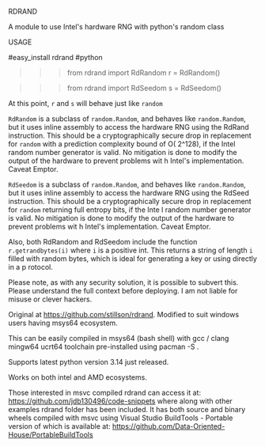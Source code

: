RDRAND

A module to use Intel's hardware RNG with python's random class

USAGE

#easy_install rdrand
#python

>>>from rdrand import RdRandom
>>>r = RdRandom()

>>>from rdrand import RdSeedom
>>>s = RdSeedom()

At this point, ``r`` and ``s`` will behave just like ``random``

``RdRandom`` is a subclass of ``random.Random``, and behaves like ``random.Random``,
 but it uses inline assembly to access the hardware RNG using the RdRand instruction. This should be
a cryptographically secure drop in replacement for ``random`` with a prediction complexity bound of O(             2^128), if the Intel random number
generator is valid. No mitigation is done to modify the output of the hardware to prevent problems wit             h Intel's implementation. Caveat Emptor.

``RdSeedom`` is a subclass of ``random.Random``, and behaves like ``random.Random``,
 but it uses inline assembly to access the hardware RNG using the RdSeed instruction. This should be
a cryptographically secure drop in replacement for ``random`` returning full entropy bits, if the Inte             l random number
generator is valid. No mitigation is done to modify the output of the hardware to prevent problems wit             h Intel's implementation. Caveat Emptor.

Also, both RdRandom and RdSeedom include the function ``r.getrandbytes(i)`` where ``i`` is a positive              int. This returns a string
of length ``i`` filled with random bytes, which is ideal for generating a key or using directly in a p             rotocol.

Please note, as with any security solution, it is possible to subvert this. Please understand the full              context before deploying. I am not liable for misuse or clever hackers.

Original at https://github.com/stillson/rdrand. Modified to suit windows users having msys64 ecosystem. 

This can be easily compiled in msys64 (bash shell) with gcc / clang mingw64 ucrt64 toolchain pre-installed using pacman -S <Name of Toolchain>. 

Supports latest python version 3.14 just released.

Works on both intel and AMD ecosystems.

Those interested in msvc compiled rdrand can access it at: https://github.com/jdb130496/code-snippets where along with other examples rdrand folder has been included. It has both source and binary wheels compiled with msvc using Visual Studio BuildTools - Portable version of which is available at: https://github.com/Data-Oriented-House/PortableBuildTools  

